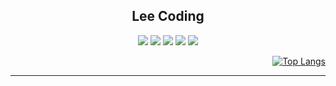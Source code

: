 <div align="center">


<div>
  
## Lee Coding

<img src="https://img.shields.io/badge/JS-E8F833?style=flat-square&logo=javascript&logoColor=white"/>
<img src="https://img.shields.io/badge/TS-4E5DE4?style=flat-square&logo=typescript&logoColor=white"/>
<img src="https://img.shields.io/badge/HTML-E34F26?style=flat-square&logo=html5&logoColor=white"/>
<img src="https://img.shields.io/badge/CSS-1572B6?style=flat-square&logo=css3&logoColor=white"/> 
<img src="https://img.shields.io/badge/REACT-61DAFB?style=flat-square&logo=react&logoColor=white"/>
</div>


<div align="right">

 [![Top Langs](https://github-readme-stats.vercel.app/api/top-langs/?username=sawoo0999)](https://github.com/sawoo0999/github-readme-stats)
  
</div>



---





 
</div>

